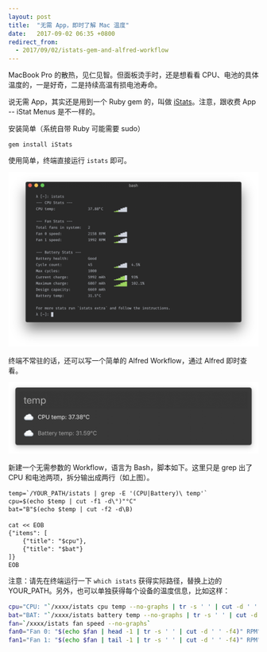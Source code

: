 ```yaml
---
layout: post
title:  "无需 App，即时了解 Mac 温度"
date:   2017-09-02 06:35 +0800
redirect_from:
  - 2017/09/02/istats-gem-and-alfred-workflow
---
```


MacBook Pro 的散热，见仁见智。但面板烫手时，还是想看看 CPU、电池的具体温度的，一是好奇，二是持续高温有损电池寿命。

说无需 App，其实还是用到一个 Ruby gem 的，叫做 [iStats](http://chris911.github.io/iStats/)。注意，跟收费 App -- iStat Menus 是不一样的。

安装简单（系统自带 Ruby 可能需要 sudo）

```shell
gem install iStats
```

 使用简单，终端直接运行 `istats` 即可。

![iStats in iTerm2](/files/2017/09/02/istats.png)

终端不常驻的话，还可以写一个简单的 Alfred Workflow，通过 Alfred 即时查看。

![iStats in Alfred](/files/2017/09/02/istats_in_alfred.png)

新建一个无需参数的 Workflow，语言为 Bash，脚本如下。这里只是 grep 出了 CPU 和电池两项，拆分输出成两行（如上图）。

```shell
temp=`/YOUR_PATH/istats | grep -E '(CPU|Battery)\ temp'`
cpu=$(echo $temp | cut -f1 -d\°)"°C"
bat="B"$(echo $temp | cut -f2 -d\B)

cat << EOB
{"items": [
    {"title": "$cpu"},
	{"title": "$bat"}
]}
EOB
```

注意：请先在终端运行一下 `which istats` 获得实际路径，替换上边的 YOUR_PATH。另外，也可以单独获得每个设备的温度信息，比如这样：

```sh eesh e
cpu="CPU: "`/xxxx/istats cpu temp --no-graphs | tr -s ' ' | cut -d ' ' -f3`
bat="BAT: "`/xxxx/istats battery temp --no-graphs | tr -s ' ' | cut -d ' ' -f3`
fan=`/xxxx/istats fan speed --no-graphs`
fan0="Fan 0: "$(echo $fan | head -1 | tr -s ' ' | cut -d ' ' -f4)" RPM"
fan1="Fan 1: "$(echo $fan | tail -1 | tr -s ' ' | cut -d ' ' -f4)" RPM"
```

